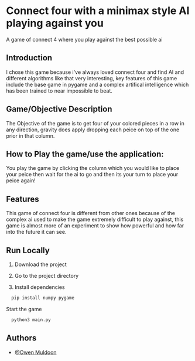 # Connect four with a minimax style AI playing against you

A game of connect 4 where you play against the best possible ai


## Introduction

I chose this game because i've always loved connect four and find AI and different algorithms like that very interesting, key features of this game include the base game in pygame and a complex artifical intelligence which has been trained to near impossible to beat.

## Game/Objective Description
The Objective of the game is to get four of your colored pieces in a row in any direction, gravity does apply dropping each peice on top of the one prior in that column.

## How to Play the game/use the application:
You play the game by clicking the column which you would like to place your peice then wait for the ai to go and then its your turn to place your peice again!

## Features
This game of connect four is different from other ones because of the complex ai used to make the game extremely difficult to play against, this game is almost more of an experiment to show how powerful and how far into the future it can see.
## Run Locally

1. Download the project 

2. Go to the project directory

3. Install dependencies

```bash
  pip install numpy pygame
```

Start the game

```bash
  python3 main.py
```


## Authors

- [@Owen Muldoon](https://www.github.com/owencubes)

